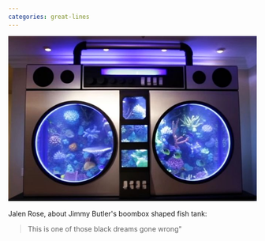 ```yaml
---
categories: great-lines
---
```


![fishtank](https://raw.githubusercontent.com/muneer78/muneer78.github.io/master/images/Jimmy-Butler-Boombox-Fish-Tank_1.jpeg)

Jalen Rose, about Jimmy Butler's boombox shaped fish tank:</p>

> This is one of those black dreams gone wrong"


